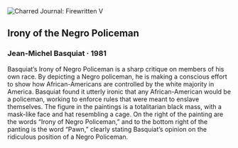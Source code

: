 <div class="artwork-of-the-day">
  <div class="container">
    <div class="img-wrapper">
      <img
        src="https://uploads8.wikiart.org/images/jean-michel-basquiat/ironew-york-of-the-negro-policeman.jpg!Large.jpg"
        alt="Charred Journal: Firewritten V" />
    </div>
    <div class="artwork-detail">
      <div class="artwork-origin"> 
        <h2 class="artwork-name">Irony of the Negro Policeman</h2>
        <h3 class="artist">
          Jean-Michel Basquiat
                    ·  1981
        </h3>
      </div>
      <p class="description">
        <span class="artwork-description-text ng-binding" ng-bind-html="viewModel.ArtworkOfTheDay.Description | unsafe">Basquiat’s Irony of Negro Policeman is a sharp critique on members of his own race. By depicting a Negro policeman, he is making a conscious effort to show how African-Americans are controlled by the white majority in America. Basquiat found it utterly ironic that any African-American would be a policeman, working to enforce rules that were meant to enslave themselves. The figure in the paintings is a totalitarian black mass, with a mask-like face and hat resembling a cage. On the right of the painting are the words “Irony of Negro Policeman,” and to the bottom right of the panting is the word “Pawn,” clearly stating Basquiat’s opinion on the ridiculous position of a Negro Policeman. </span>
                        <div class="text-shadow-container" ng-show="showShadow" style=""></div>
      </p>
    </div>
  </div>

</div>
